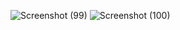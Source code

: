 ![Screenshot (99)](https://github.com/ja8akash/image_editor_app/assets/129987029/94c7b254-760e-4705-a9f9-e9ba7b2ad64d)
![Screenshot (100)](https://github.com/ja8akash/image_editor_app/assets/129987029/2baa9a6f-4d16-4c42-94dc-72d60ed6ef6d)
